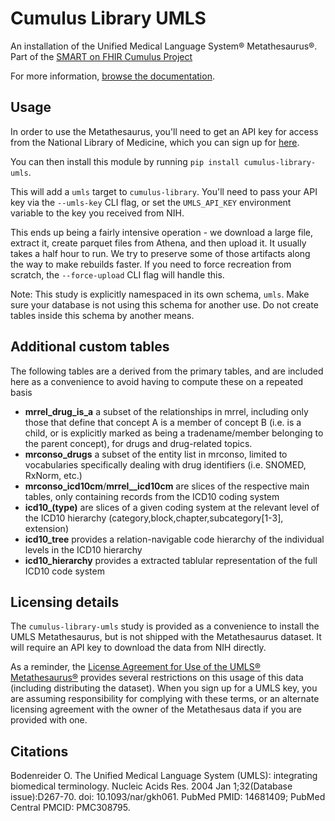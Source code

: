 # Cumulus Library UMLS

An installation of the Unified Medical Language System® Metathesaurus®. Part of the [SMART on FHIR Cumulus Project](https://smarthealthit.org/cumulus)

For more information, [browse the documentation](https://docs.smarthealthit.org/cumulus/library).
## Usage

In order to use the Metathesaurus, you'll need to get an API key for access from the National Library of Medicine, which you can sign up for [here](https://uts.nlm.nih.gov/uts/signup-login).

You can then install this module by running `pip install cumulus-library-umls`.

This will add a `umls` target to `cumulus-library`. You'll need to pass your
API key via the `--umls-key` CLI flag, or set the `UMLS_API_KEY` environment variable
to the key you received from NIH.

This ends up being a fairly intensive operation - we download a large file,
extract it, create parquet files from Athena, and then upload it. It usually
takes a half hour to run. We try to preserve some of those artifacts along
the way to make rebuilds faster. If you need to force recreation from scratch, the
`--force-upload` CLI flag will handle this.

Note: This study is explicitly namespaced in its own schema, `umls`. Make sure your
database is not using this schema for another use. Do not create tables inside this
schema by another means.

## Additional custom tables

The following tables are a derived from the primary tables, and are included here as a 
convenience to avoid having to compute these on a repeated basis

- **mrrel_drug_is_a** a subset of the relationships in mrrel, including only those that define
that concept A is a member of concept B (i.e. is a child, or is explicitly marked as
being a tradename/member belonging to the parent concept), for drugs and drug-related topics.
- **mrconso_drugs** a subset of the entity list in mrconso, limited to vocabularies
specifically dealing with drug identifiers (i.e. SNOMED, RxNorm, etc.)
- **mrconso_icd10cm**/**mrrel__icd10cm** are slices of the respective main tables,
only containing records from the ICD10 coding system
- **icd10_(type)** are slices of a given coding system at the relevant level of the
ICD10 hierarchy (category,block,chapter,subcategory[1-3], extension)
- **icd10_tree** provides a relation-navigable code hierarchy of the individual levels
in the ICD10 hierarchy
- **icd10_hierarchy** provides a extracted tablular representation of the full ICD10
code system

## Licensing details

The `cumulus-library-umls` study is provided as a convenience to install the
UMLS Metathesaurus, but is not shipped with the Metathesaurus dataset. It will
require an API key to download the data from NIH directly.

As a reminder, the 
[License Agreement for Use of the UMLS® Metathesaurus®](https://uts.nlm.nih.gov/uts/assets/LicenseAgreement.pdf)
provides several restrictions on this usage of this data (including distributing
the dataset). When you sign up for a UMLS key, you are assuming responsibility
for complying with these terms, or an alternate licensing agreement with the
owner of the Metathesaus data if you are provided with one.


## Citations

Bodenreider O. The Unified Medical Language System (UMLS): integrating biomedical terminology. Nucleic Acids Res. 2004 Jan 1;32(Database issue):D267-70. doi: 10.1093/nar/gkh061. PubMed PMID: 14681409; PubMed Central PMCID: PMC308795.